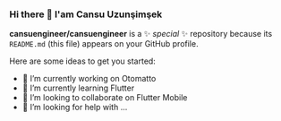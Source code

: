 ### Hi there 👋 I'am Cansu Uzunşimşek

**cansuengineer/cansuengineer** is a ✨ _special_ ✨ repository because its `README.md` (this file) appears on your GitHub profile.

Here are some ideas to get you started:

- 🔭 I’m currently working on Otomatto
- 🌱 I’m currently learning Flutter
- 👯 I’m looking to collaborate on Flutter Mobile
- 🤔 I’m looking for help with ...


